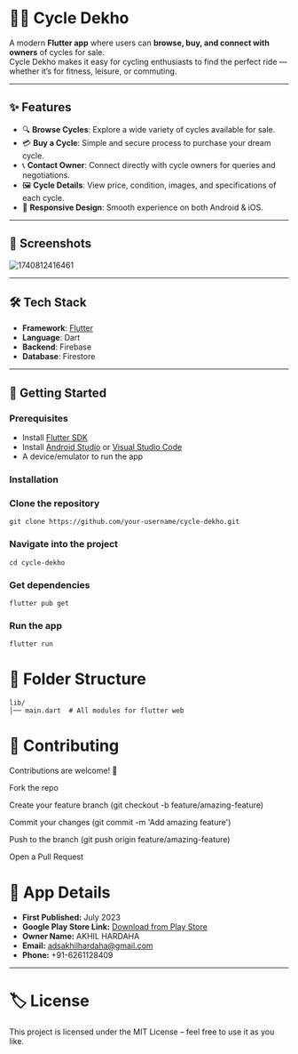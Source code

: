 # 🚴‍♂️ Cycle Dekho  

A modern **Flutter app** where users can **browse, buy, and connect with owners** of cycles for sale.  
Cycle Dekho makes it easy for cycling enthusiasts to find the perfect ride — whether it’s for fitness, leisure, or commuting.  

---

## ✨ Features  

- 🔍 **Browse Cycles**: Explore a wide variety of cycles available for sale.  
- 💳 **Buy a Cycle**: Simple and secure process to purchase your dream cycle.  
- 📞 **Contact Owner**: Connect directly with cycle owners for queries and negotiations.  
- 🖼️ **Cycle Details**: View price, condition, images, and specifications of each cycle.  
- 📱 **Responsive Design**: Smooth experience on both Android & iOS.  

---

## 📸 Screenshots  

![1740812416461](https://github.com/user-attachments/assets/92340a72-f99f-4df5-ace7-dc0bfedfe750)


---

## 🛠️ Tech Stack  

- **Framework**: [Flutter](https://flutter.dev)  
- **Language**: Dart  
- **Backend**: Firebase  
- **Database**: Firestore 

---

## 🚀 Getting Started  

### Prerequisites  
- Install [Flutter SDK](https://docs.flutter.dev/get-started/install)  
- Install [Android Studio](https://developer.android.com/studio) or [Visual Studio Code](https://code.visualstudio.com/)  
- A device/emulator to run the app  

### Installation  

### Clone the repository
```
git clone https://github.com/your-username/cycle-dekho.git
```
### Navigate into the project
```
cd cycle-dekho
```
### Get dependencies
```
flutter pub get
```
### Run the app
```
flutter run
```

# 📂 Folder Structure
```
lib/
│── main.dart  # All modules for flutter web 

```

# 🤝 Contributing

Contributions are welcome! 🎉

Fork the repo

Create your feature branch (git checkout -b feature/amazing-feature)

Commit your changes (git commit -m 'Add amazing feature')

Push to the branch (git push origin feature/amazing-feature)

Open a Pull Request

# **🔗 App Details**

- **First Published:** July 2023  
- **Google Play Store Link:** [Download from Play Store](https://play.google.com/store/apps/details?id=com.heavenonthisearth.cycle_dekho)
-  **Owner Name:** AKHIL HARDAHA 
- **Email:** [adsakhilhardaha@gmail.com](mailto:adsakhilhardaha@gmail.com)  
- **Phone:** +91-6261128409

---

# 🏷️ License

This project is licensed under the MIT License – feel free to use it as you like.
